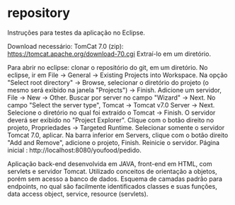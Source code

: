 # repository

Instruções para testes da aplicação no Eclipse.

Download necessário: TomCat 7.0 (zip):
https://tomcat.apache.org/download-70.cgi
Extraí-lo em um diretório.

Para abrir no eclipse: clonar o repositório do git, em um diretório. 
No eclipse, ir em File -> General -> Existing Projects into Workspace.
Na opção "Select root directory" -> Browse, selecionar o diretório do projeto (o mesmo será exibido na janela "Projects") -> Finish.
Adicione um servidor, File -> New -> Other. Buscar por server no campo "Wizard" -> Next.
No campo "Select the server type", Tomcat -> Tomcat v7.0 Server -> Next.
Selecione o diretório no qual foi extraído o Tomcat -> Finish. 
O servidor deverá ser exibido no "Project Explorer".
Clique com o botão direito no projeto, Propriedades -> Targeted Runtime. 
Selecionar somente o servidor Tomcat 7.0, aplicar.
Na barra inferior em Servers, clique com o botão direito "Add and Remove", adicione o projeto, Finish.
Reinicie o servidor.
Página inicial : http://localhost:8080/youfood/pedido.

Aplicação back-end desenvolvida em JAVA, front-end em HTML, com servlets e servidor Tomcat. Utilizado conceitos de orientação a objetos, 
porém sem acesso a banco de dados. Esquema de camadas padrão para endpoints, no qual são facilmente identificados classes e suas funções, data access object, service, resource (servlets). 



